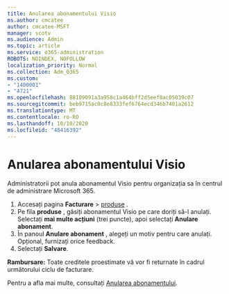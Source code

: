 ```yaml
---
title: Anularea abonamentului Visio
ms.author: cmcatee
author: cmcatee-MSFT
manager: scotv
ms.audience: Admin
ms.topic: article
ms.service: o365-administration
ROBOTS: NOINDEX, NOFOLLOW
localization_priority: Normal
ms.collection: Adm_O365
ms.custom:
- "1400001"
- "4721"
ms.openlocfilehash: 88109091a3a958c1a464bff2d5eef8ac05039c07
ms.sourcegitcommit: beb9715ac0c8e8333fef6764ecd346b7401a2612
ms.translationtype: MT
ms.contentlocale: ro-RO
ms.lasthandoff: 10/10/2020
ms.locfileid: "48416392"
---
```

# <a name="cancel-visio-subscription"></a>Anularea abonamentului Visio

Administratorii pot anula abonamentul Visio pentru organizația sa în centrul de administrare Microsoft 365.

1. Accesați pagina **Facturare** \> [produse](https://go.microsoft.com/fwlink/p/?linkid=842054) .
2. Pe fila **produse** , găsiți abonamentul Visio pe care doriți să-l anulați. Selectați **mai multe acțiuni** (trei puncte), apoi selectați **Anulare abonament**.
3. În panoul **Anulare abonament** , alegeți un motiv pentru care anulați. Opțional, furnizați orice feedback.
4. Selectați **Salvare**.

**Rambursare:** Toate creditele proestimate vă vor fi returnate în cadrul următorului ciclu de facturare.

Pentru a afla mai multe, consultați [Anularea abonamentului](https://docs.microsoft.com/microsoft-365/commerce/subscriptions/cancel-your-subscription).